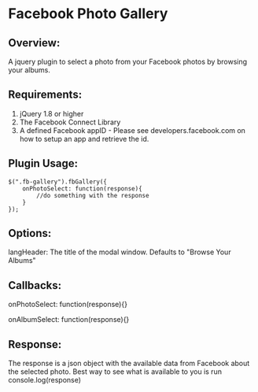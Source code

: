 Facebook Photo Gallery
==================================================

Overview:
--------------------------------------
A jquery plugin to select a photo from your Facebook photos by browsing your albums.


Requirements:
--------------------------------------

1. jQuery 1.8 or higher
2. The Facebook Connect Library
3. A defined Facebook appID - Please see developers.facebook.com on how to setup an app and retrieve the id.


Plugin Usage:
--------------------------------------

```
$(".fb-gallery").fbGallery({
    onPhotoSelect: function(response){
	    //do something with the response
    }
});
```    

Options:
--------------------------------------

langHeader: The title of the modal window.  Defaults to "Browse Your Albums"


Callbacks:
--------------------------------------

onPhotoSelect: function(response){}

onAlbumSelect: function(response){}

    
Response:
--------------------------------------
The response is a json object with the available data from Facebook about the selected photo.  Best way to see what is available to you is run console.log(response)